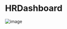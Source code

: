 # HRDashboard
![image](https://github.com/user-attachments/assets/1edb0eb1-0a4e-4bc0-85af-8fcb69df6cd0)
